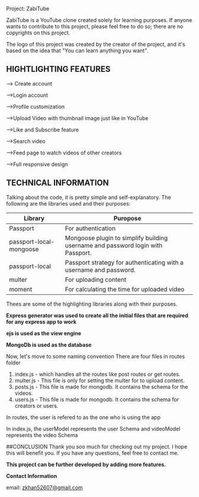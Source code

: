 Project: ZabiTube

ZabiTube is a YouTube clone created solely for learning purposes. If anyone wants to contribute to this project, please feel free to do so; there are no copyrights on this project.

The logo of this project was created by the creator of the project, and it's based on the idea that "You can learn anything you want".

## HIGHTLIGHTING FEATURES

--> Create account

-->Login account

-->Profile customization

-->Upload Video with thumbnail image just like in YouTube

-->Like and Subscribe feature

-->Search video

-->Feed page to watch videos of other creators

-->Full responsive design

## TECHNICAL INFORMATION

Talking about the code, it is pretty simple and self-explanatory. The following are the libraries used and their purposes:

|  Library |  Puropose 
|----------|----------
| Passport | For authentication
| passport-local-mongoose | Mongoose plugin to simplify building username and password login with Passport.
| passport-local | Passport strategy for authenticating with a username and password.
| multer | For uploading content
| moment | For calculating the time for uploaded video

Thees are some of the highlighting libraries along with their purposes.

__Express generator was used to create all the initial files that are required for any express app to work__

__ejs is used as the view engine__

__MongoDb is used as the database__

Now, let's move to some naming convention
There are four files in routes folder
1) index.js - which handles all the routes like post routes or get routes.
2) multer.js - This file is only for setting the multer for to upload content.
3) posts.js - This file is made for mongodb. It contains the schema for the videos.
3) users.js - This file is made for mongodb. It contains the schema for creators or users.

In routes, the user is refered to as the one who is using the app

In index.js, the userModel represents the user Schema and videoModel represents the video Schema

##CONCLUSION
Thank you soo much for checking out my project. I hope this will benefit you. If you have any questions, feel free to contact me.

__This project can be further developed by adding more features.__

__Contact Information__

email: zkhan52607@gmail.com
